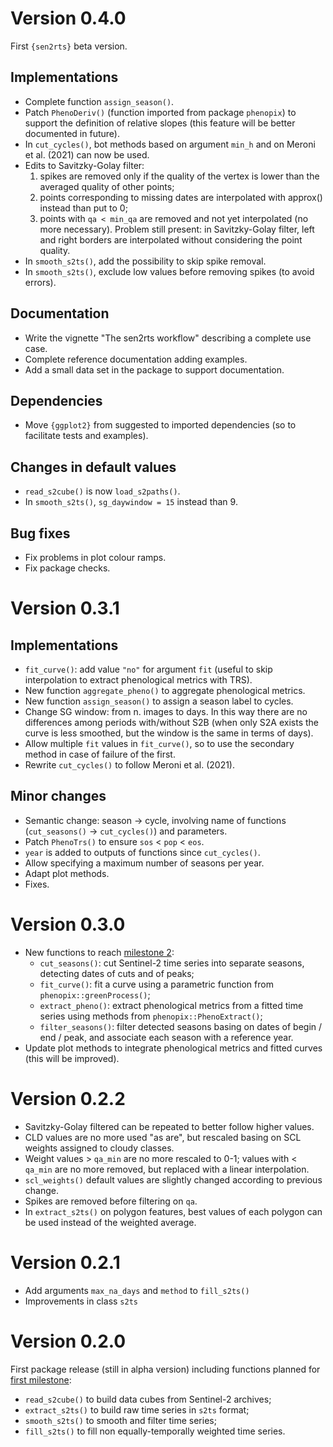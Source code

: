 # Version 0.4.0

First `{sen2rts}` beta version.

## Implementations 
- Complete function `assign_season()`.
- Patch `PhenoDeriv()` (function imported from package `phenopix`) to support
    the definition of relative slopes
    (this feature will be better documented in future).
- In `cut_cycles()`, bot methods based on argument `min_h` and on Meroni et al.
    (2021) can now be used.
- Edits to Savitzky-Golay filter: 
    1. spikes are removed only if the quality of the vertex is lower than the
        averaged quality of other points;
    2. points corresponding to missing dates are interpolated with approx() 
        instead than put to 0;
    3. points with `qa < min_qa` are removed and not yet interpolated 
        (no more necessary).
    Problem still present: in Savitzky-Golay filter, left and right borders are 
        interpolated without considering the point quality.
- In `smooth_s2ts()`, add the possibility to skip spike removal.
- In `smooth_s2ts()`, exclude low values before removing spikes (to avoid errors).

## Documentation
- Write the vignette "The sen2rts workflow" describing a complete use case.
- Complete reference documentation adding examples.
- Add a small data set in the package to support documentation.

## Dependencies
- Move `{ggplot2}` from suggested to imported dependencies (so to facilitate 
    tests and examples).

## Changes in default values
- `read_s2cube()` is now `load_s2paths()`.
- In `smooth_s2ts()`, `sg_daywindow = 15` instead than 9.

## Bug fixes
- Fix problems in plot colour ramps.
- Fix package checks.


# Version 0.3.1

## Implementations
- `fit_curve()`: add value `"no"` for argument `fit` (useful to skip 
    interpolation to extract phenological metrics with TRS).
- New function `aggregate_pheno()` to aggregate phenological metrics.
- New function `assign_season()` to assign a season label to cycles.
- Change SG window: from n. images to days. In this way there are no differences
    among periods with/without S2B (when only S2A exists the curve is less 
    smoothed, but the window is the same in terms of days).
- Allow multiple `fit` values in `fit_curve()`, so to use the secondary method 
    in case of failure of the first.
- Rewrite `cut_cycles()` to follow Meroni et al. (2021).

## Minor changes
- Semantic change: season -> cycle, involving name of functions
    (`cut_seasons()` -> `cut_cycles()`) and parameters.
- Patch `PhenoTrs()` to ensure `sos` < `pop` < `eos`.
- `year` is added to outputs of functions since `cut_cycles()`.
- Allow specifying a maximum number of seasons per year.
- Adapt plot methods.
- Fixes.


# Version 0.3.0

- New functions to reach [milestone 2](https://github.com/ranghetti/sen2rts/milestone/2):
    - `cut_seasons()`: cut Sentinel-2 time series into separate seasons, 
        detecting dates of cuts and of peaks;
    - `fit_curve()`: fit a curve using a parametric function  from
        `phenopix::greenProcess()`;
    - `extract_pheno()`: extract phenological metrics from a fitted time series
        using methods from `phenopix::PhenoExtract()`;
    - `filter_seasons()`: filter detected seasons basing on dates of begin / 
        end / peak, and associate each season with a reference year.
- Update plot methods to integrate phenological metrics and fitted curves
    (this will be improved).


# Version 0.2.2

- Savitzky-Golay filtered can be repeated to better follow higher values.
- CLD values are no more used "as are", but rescaled basing on SCL weights 
    assigned to cloudy classes.
- Weight values > `qa_min` are no more rescaled to 0-1; values with < `qa_min` 
    are no more removed, but replaced with a linear interpolation.
- `scl_weights()` default values are slightly changed according to previous change.
- Spikes are removed before filtering on `qa`.
- In `extract_s2ts()` on polygon features, best values of each polygon can be 
    used instead of the weighted average.


# Version 0.2.1

- Add arguments `max_na_days` and `method` to `fill_s2ts()`
- Improvements in class `s2ts`


# Version 0.2.0

First package release (still in alpha version) including functions planned
for [first milestone](https://github.com/ranghetti/sen2rts/milestone/1):

- `read_s2cube()` to build data cubes from Sentinel-2 archives;
- `extract_s2ts()` to build raw time series in `s2ts` format;
- `smooth_s2ts()` to smooth and filter time series;
- `fill_s2ts()` to fill non equally-temporally weighted time series.
